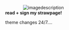   ⠀   ⠀     ⠀   ⠀   ![imagedescription](https://biscuit.crd.co/assets/images/gallery42/2a371bac.gif?v=ca0f6e9d)  
  **read + sign my strawpage!**

  theme changes 24/7....
  
  
